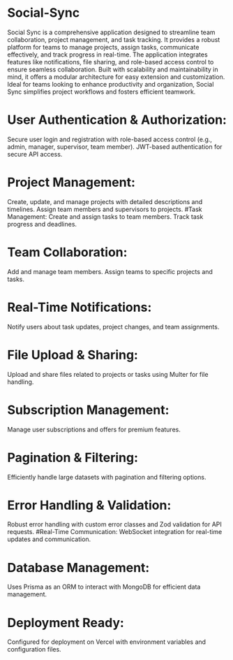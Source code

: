 # Social-Sync
Social Sync is a comprehensive application designed to streamline team collaboration, project management, and task tracking. It provides a robust platform for teams to manage projects, assign tasks, communicate effectively, and track progress in real-time. The application integrates features like notifications, file sharing, and role-based access control to ensure seamless collaboration. Built with scalability and maintainability in mind, it offers a modular architecture for easy extension and customization. Ideal for teams looking to enhance productivity and organization, Social Sync simplifies project workflows and fosters efficient teamwork.

# User Authentication & Authorization:
Secure user login and registration with role-based access control (e.g., admin, manager, supervisor, team member).
JWT-based authentication for secure API access.
# Project Management:
Create, update, and manage projects with detailed descriptions and timelines.
Assign team members and supervisors to projects.
#Task Management:
Create and assign tasks to team members.
Track task progress and deadlines.
# Team Collaboration:
Add and manage team members.
Assign teams to specific projects and tasks.
# Real-Time Notifications:
Notify users about task updates, project changes, and team assignments.
# File Upload & Sharing:
Upload and share files related to projects or tasks using Multer for file handling.
# Subscription Management:
Manage user subscriptions and offers for premium features.
# Pagination & Filtering:
Efficiently handle large datasets with pagination and filtering options.
# Error Handling & Validation:
Robust error handling with custom error classes and Zod validation for API requests.
#Real-Time Communication:
WebSocket integration for real-time updates and communication.
# Database Management:
Uses Prisma as an ORM to interact with MongoDB for efficient data management.
# Deployment Ready:
Configured for deployment on Vercel with environment variables and configuration files.
